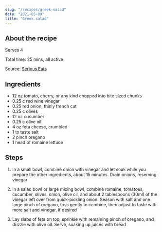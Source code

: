 ```yaml
---
slug: "/recipes/greek-salad"
date: "2021-05-09"
title: "Greek salad"
---
```


## About the recipe

Serves 4

Total time: 25 mins, all active

Source: [Serious Eats](https://www.seriouseats.com/recipes/2017/08/print/the-best-greek-salad-tomato-feta-summer-recipe.html)

## Ingredients

- 12 oz tomato, cherry, or any kind chopped into bite sized chunks
- 0.25 c red wine vinegar
- 0.25 red onion, thinly french cut
- 0.25 c olives
- 12 oz cucumber
- 0.25 c olive oil
- 4 oz feta cheese, crumbled
- 1 to taste salt
- 2 pinch oregano
- 1 head of romaine lettuce

## Steps

1. In a small bowl, combine onion with vinegar and let soak while you prepare the other ingredients, about 15 minutes. Drain onions, reserving vinegar

2. In a salad bowl or large mixing bowl, combine romaine, tomatoes, cucumber, olives, onion, olive oil, and about 2 tablespoons (30ml) of the vinegar left over from quick-pickling onion. Season with salt and one large pinch of oregano, toss gently to combine, then adjust to taste with more salt and vinegar, if desired

3. Lay slabs of feta on top, sprinkle with remaining pinch of oregano, and drizzle with olive oil. Serve, soaking up juices with bread
